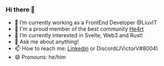 ### Hi there 👋

- 🔭 I’m currently working as a FrontEnd Developer @LiuvIT
- 💜 I'm a proud member of the best community [He4rt](https://github.com/he4rt)
- 🌱 I’m currently interested in Svelte, Web3 and Rust!
- 💬 Ask me about anything!
- 📫 How to reach me: [Linkedin](https://linkedin.jvictorv.top) or Discord(JVictorV#8004)
- 😄 Pronouns: he/him
